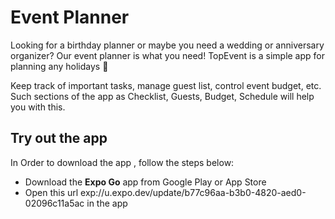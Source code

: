 # Event Planner

Looking for a birthday planner or maybe you need a wedding or anniversary organizer? Our event planner is what you need!
TopEvent is a simple app for planning any holidays 🎈

Keep track of important tasks, manage guest list, control event budget, etc. Such sections of the app as Checklist, Guests, Budget, Schedule will help you with this.

## Try out the app

In Order to download the app , follow the steps below:
- Download the __Expo Go__ app from Google Play or App Store
- Open this url exp://u.expo.dev/update/b77c96aa-b3b0-4820-aed0-02096c11a5ac in the app
